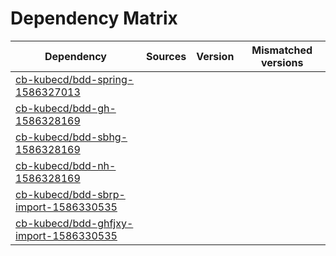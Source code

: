 # Dependency Matrix

Dependency | Sources | Version | Mismatched versions
---------- | ------- | ------- | -------------------
[cb-kubecd/bdd-spring-1586327013](https://github.com/cb-kubecd/bdd-spring-1586327013.git) |  | []() | 
[cb-kubecd/bdd-gh-1586328169](https://github.com/cb-kubecd/bdd-gh-1586328169.git) |  | []() | 
[cb-kubecd/bdd-sbhg-1586328169](https://github.com/cb-kubecd/bdd-sbhg-1586328169.git) |  | []() | 
[cb-kubecd/bdd-nh-1586328169](https://github.com/cb-kubecd/bdd-nh-1586328169.git) |  | []() | 
[cb-kubecd/bdd-sbrp-import-1586330535](https://github.com/cb-kubecd/bdd-sbrp-import-1586330535.git) |  | []() | 
[cb-kubecd/bdd-ghfjxy-import-1586330535](https://github.com/cb-kubecd/bdd-ghfjxy-import-1586330535.git) |  | []() | 
